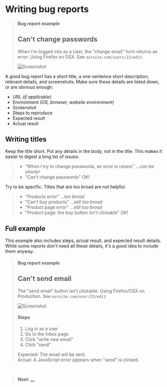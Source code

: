 # Writing bug reports

> <h4 class='quote-heading'>Bug report example</h4>
>
> ## Can't change passwords
> When I'm logged into as a User, the "change email" form returns an error. Using Firefox on OSX. See `oursite.com/users/23/edit`.
>
> ![Screenshot](https://placehold.it/300x100/fff/eee)

A good bug report has a short title, a one-sentence short description, relevant details, and screenshots. Make sure these details are listed down, or are obvious enough:

  - URL <em class='bad-example'>(if applicable)</em>
  - Environment <em class='bad-example'>(OS, browser, website environment)</em>
  - Screenshot
  - Steps to reproduce
  - Expected result
  - Actual result

## Writing titles

Keep the title short. Put any details in the body, not in the title. This makes it easier to digest a long list of issues.

> - "When I try to change passwords, an error is raised." <em class='bad-example'>*...can be shorter*</em>
> - "Can't change passwords" <em class='good-example'>OK!</em>

Try to be specific. Titles that are too broad are not helpful.

> - "Products error"  <em class='bad-example'>*...too broad*</em>
> - "Can't buy products" <em class='bad-example'>*...still too broad*</em>
> - "Product page error" <em class='bad-example'>*...still too broad*</em>
> - "Product page: the buy button isn't clickable" <em class='good-example'>OK!</em>

## Full example

This example also includes steps, actual result, and expected result details. While some reports don't need all these details, it's a good idea to include them anyway.

> <h4 class='quote-heading'>Bug report example</h4>
>
> ## Can't send email
>
> The "send email" button isn't clickable.
> Using Firefox/OSX on Production. See `oursite.com/user/23/edit`.
>
> ![Screenshot](https://placehold.it/300x100/fff/eee)
>
> #### Steps
>
> 1. Log in as a user
> 2. Go to the Inbox page
> 3. Click "write new email"
> 4. Click "send"
>
> Expected: The email will be sent.<br>
> Actual: A JavaScript error appears when "send" is clicked.

<br>

> **Next:** [...](../toc/README.md)
